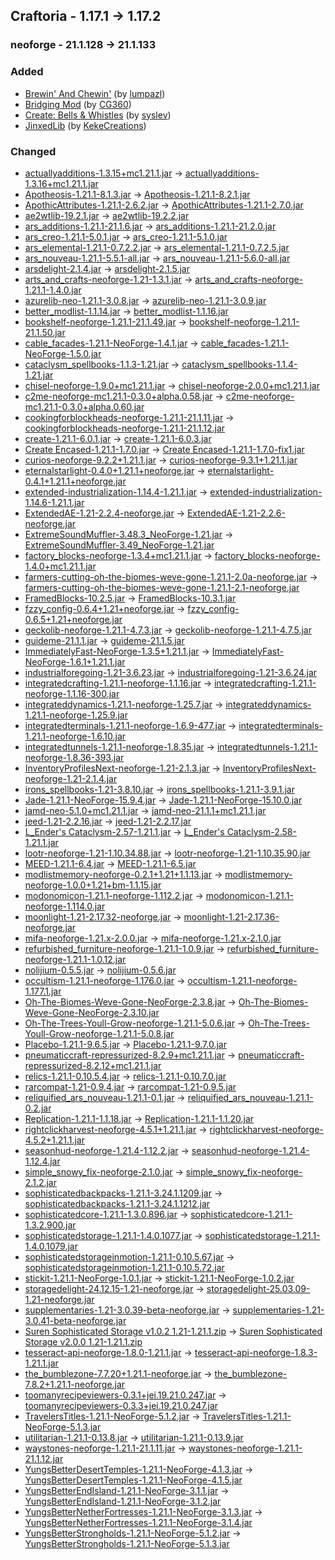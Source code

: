 ## Craftoria - 1.17.1 -> 1.17.2

### neoforge - 21.1.128 -> 21.1.133

### Added

  * [Brewin' And Chewin'](https://www.curseforge.com/minecraft/mc-mods/brewin-and-chewin) (by [lumpazl](https://www.curseforge.com/members/lumpazl/projects))
  * [Bridging Mod](https://www.curseforge.com/minecraft/mc-mods/bridging-mod) (by [CG360](https://www.curseforge.com/members/CG360/projects))
  * [Create: Bells & Whistles](https://www.curseforge.com/minecraft/mc-mods/bellsandwhistles) (by [syslev](https://www.curseforge.com/members/syslev/projects))
  * [JinxedLib](https://www.curseforge.com/minecraft/mc-mods/jinxedlib) (by [KekeCreations](https://www.curseforge.com/members/KekeCreations/projects))

### Changed

  * [actuallyadditions-1.3.15+mc1.21.1.jar](https://www.curseforge.com/minecraft/mc-mods/actually-additions/files/6193603) -> [actuallyadditions-1.3.16+mc1.21.1.jar](https://www.curseforge.com/minecraft/mc-mods/actually-additions/files/6279918)
  * [Apotheosis-1.21.1-8.1.3.jar](https://www.curseforge.com/minecraft/mc-mods/apotheosis/files/6148732) -> [Apotheosis-1.21.1-8.2.1.jar](https://www.curseforge.com/minecraft/mc-mods/apotheosis/files/6302343)
  * [ApothicAttributes-1.21.1-2.6.2.jar](https://www.curseforge.com/minecraft/mc-mods/apothic-attributes/files/6148951) -> [ApothicAttributes-1.21.1-2.7.0.jar](https://www.curseforge.com/minecraft/mc-mods/apothic-attributes/files/6302334)
  * [ae2wtlib-19.2.1.jar](https://www.curseforge.com/minecraft/mc-mods/applied-energistics-2-wireless-terminals/files/6069961) -> [ae2wtlib-19.2.2.jar](https://www.curseforge.com/minecraft/mc-mods/applied-energistics-2-wireless-terminals/files/6285361)
  * [ars_additions-1.21.1-21.1.6.jar](https://www.curseforge.com/minecraft/mc-mods/ars-additions/files/6164563) -> [ars_additions-1.21.1-21.2.0.jar](https://www.curseforge.com/minecraft/mc-mods/ars-additions/files/6281502)
  * [ars_creo-1.21.1-5.0.1.jar](https://www.curseforge.com/minecraft/mc-mods/ars-creo/files/6258750) -> [ars_creo-1.21.1-5.1.0.jar](https://www.curseforge.com/minecraft/mc-mods/ars-creo/files/6279953)
  * [ars_elemental-1.21.1-0.7.2.2.jar](https://www.curseforge.com/minecraft/mc-mods/ars-elemental/files/6259770) -> [ars_elemental-1.21.1-0.7.2.5.jar](https://www.curseforge.com/minecraft/mc-mods/ars-elemental/files/6302725)
  * [ars_nouveau-1.21.1-5.5.1-all.jar](https://www.curseforge.com/minecraft/mc-mods/ars-nouveau/files/6258331) -> [ars_nouveau-1.21.1-5.6.0-all.jar](https://www.curseforge.com/minecraft/mc-mods/ars-nouveau/files/6286951)
  * [arsdelight-2.1.4.jar](https://www.curseforge.com/minecraft/mc-mods/ars-nouveaus-flavors-delight/files/5992706) -> [arsdelight-2.1.5.jar](https://www.curseforge.com/minecraft/mc-mods/ars-nouveaus-flavors-delight/files/6291461)
  * [arts_and_crafts-neoforge-1.21-1.3.1.jar](https://www.curseforge.com/minecraft/mc-mods/artsandcrafts/files/5932084) -> [arts_and_crafts-neoforge-1.21.1-1.4.0.jar](https://www.curseforge.com/minecraft/mc-mods/artsandcrafts/files/6266035)
  * [azurelib-neo-1.21.1-3.0.8.jar](https://www.curseforge.com/minecraft/mc-mods/azurelib/files/6160772) -> [azurelib-neo-1.21.1-3.0.9.jar](https://www.curseforge.com/minecraft/mc-mods/azurelib/files/6303718)
  * [better_modlist-1.1.14.jar](https://www.curseforge.com/minecraft/mc-mods/better-modlist-neoforge/files/6260945) -> [better_modlist-1.1.16.jar](https://www.curseforge.com/minecraft/mc-mods/better-modlist-neoforge/files/6284155)
  * [bookshelf-neoforge-1.21.1-21.1.49.jar](https://www.curseforge.com/minecraft/mc-mods/bookshelf/files/6248800) -> [bookshelf-neoforge-1.21.1-21.1.50.jar](https://www.curseforge.com/minecraft/mc-mods/bookshelf/files/6269908)
  * [cable_facades-1.21.1-NeoForge-1.4.1.jar](https://www.curseforge.com/minecraft/mc-mods/cable-facades/files/6145095) -> [cable_facades-1.21.1-NeoForge-1.5.0.jar](https://www.curseforge.com/minecraft/mc-mods/cable-facades/files/6275728)
  * [cataclysm_spellbooks-1.1.3-1.21.jar](https://www.curseforge.com/minecraft/mc-mods/cataclysm-spellbooks/files/6186290) -> [cataclysm_spellbooks-1.1.4-1.21.jar](https://www.curseforge.com/minecraft/mc-mods/cataclysm-spellbooks/files/6286677)
  * [chisel-neoforge-1.9.0+mc1.21.1.jar](https://www.curseforge.com/minecraft/mc-mods/chisel-reborn/files/6254591) -> [chisel-neoforge-2.0.0+mc1.21.1.jar](https://www.curseforge.com/minecraft/mc-mods/chisel-reborn/files/6266285)
  * [c2me-neoforge-mc1.21.1-0.3.0+alpha.0.58.jar](https://www.curseforge.com/minecraft/mc-mods/c2me/files/6255509) -> [c2me-neoforge-mc1.21.1-0.3.0+alpha.0.60.jar](https://www.curseforge.com/minecraft/mc-mods/c2me/files/6287263)
  * [cookingforblockheads-neoforge-1.21.1-21.1.11.jar](https://www.curseforge.com/minecraft/mc-mods/cooking-for-blockheads/files/6200287) -> [cookingforblockheads-neoforge-1.21.1-21.1.12.jar](https://www.curseforge.com/minecraft/mc-mods/cooking-for-blockheads/files/6270548)
  * [create-1.21.1-6.0.1.jar](https://www.curseforge.com/minecraft/mc-mods/create/files/6255497) -> [create-1.21.1-6.0.3.jar](https://www.curseforge.com/minecraft/mc-mods/create/files/6302730)
  * [Create Encased-1.21.1-1.7.0.jar](https://www.curseforge.com/minecraft/mc-mods/create-encased/files/6255893) -> [Create Encased-1.21.1-1.7.0-fix1.jar](https://www.curseforge.com/minecraft/mc-mods/create-encased/files/6272230)
  * [curios-neoforge-9.2.2+1.21.1.jar](https://www.curseforge.com/minecraft/mc-mods/curios/files/6076118) -> [curios-neoforge-9.3.1+1.21.1.jar](https://www.curseforge.com/minecraft/mc-mods/curios/files/6296219)
  * [eternalstarlight-0.4.0+1.21.1+neoforge.jar](https://www.curseforge.com/minecraft/mc-mods/eternal-starlight/files/6188310) -> [eternalstarlight-0.4.1+1.21.1+neoforge.jar](https://www.curseforge.com/minecraft/mc-mods/eternal-starlight/files/6296308)
  * [extended-industrialization-1.14.4-1.21.1.jar](https://www.curseforge.com/minecraft/mc-mods/extended-industrialization/files/6219171) -> [extended-industrialization-1.14.6-1.21.1.jar](https://www.curseforge.com/minecraft/mc-mods/extended-industrialization/files/6282910)
  * [ExtendedAE-1.21-2.2.4-neoforge.jar](https://www.curseforge.com/minecraft/mc-mods/ex-pattern-provider/files/6251183) -> [ExtendedAE-1.21-2.2.6-neoforge.jar](https://www.curseforge.com/minecraft/mc-mods/ex-pattern-provider/files/6283473)
  * [ExtremeSoundMuffler-3.48.3_NeoForge-1.21.jar](https://www.curseforge.com/minecraft/mc-mods/extreme-sound-muffler/files/5837787) -> [ExtremeSoundMuffler-3.49_NeoForge-1.21.jar](https://www.curseforge.com/minecraft/mc-mods/extreme-sound-muffler/files/6279169)
  * [factory_blocks-neoforge-1.3.4+mc1.21.1.jar](https://www.curseforge.com/minecraft/mc-mods/factory-blocks/files/5893478) -> [factory_blocks-neoforge-1.4.0+mc1.21.1.jar](https://www.curseforge.com/minecraft/mc-mods/factory-blocks/files/6266334)
  * [farmers-cutting-oh-the-biomes-weve-gone-1.21.1-2.0a-neoforge.jar](https://www.curseforge.com/minecraft/mc-mods/farmers-cutting-oh-the-biomes-weve-gone/files/6068272) -> [farmers-cutting-oh-the-biomes-weve-gone-1.21.1-2.1-neoforge.jar](https://www.curseforge.com/minecraft/mc-mods/farmers-cutting-oh-the-biomes-weve-gone/files/6274107)
  * [FramedBlocks-10.2.5.jar](https://www.curseforge.com/minecraft/mc-mods/framedblocks/files/6241584) -> [FramedBlocks-10.3.1.jar](https://www.curseforge.com/minecraft/mc-mods/framedblocks/files/6280708)
  * [fzzy_config-0.6.4+1.21+neoforge.jar](https://www.curseforge.com/minecraft/mc-mods/fzzy-config/files/6144532) -> [fzzy_config-0.6.5+1.21+neoforge.jar](https://www.curseforge.com/minecraft/mc-mods/fzzy-config/files/6272628)
  * [geckolib-neoforge-1.21.1-4.7.3.jar](https://www.curseforge.com/minecraft/mc-mods/geckolib/files/6027599) -> [geckolib-neoforge-1.21.1-4.7.5.jar](https://www.curseforge.com/minecraft/mc-mods/geckolib/files/6300797)
  * [guideme-21.1.1.jar](https://www.curseforge.com/minecraft/mc-mods/guideme/files/6223759) -> [guideme-21.1.5.jar](https://www.curseforge.com/minecraft/mc-mods/guideme/files/6290339)
  * [ImmediatelyFast-NeoForge-1.3.5+1.21.1.jar](https://www.curseforge.com/minecraft/mc-mods/immediatelyfast/files/6236703) -> [ImmediatelyFast-NeoForge-1.6.1+1.21.1.jar](https://www.curseforge.com/minecraft/mc-mods/immediatelyfast/files/6285505)
  * [industrialforegoing-1.21-3.6.23.jar](https://www.curseforge.com/minecraft/mc-mods/industrial-foregoing/files/6196910) -> [industrialforegoing-1.21-3.6.24.jar](https://www.curseforge.com/minecraft/mc-mods/industrial-foregoing/files/6283758)
  * [integratedcrafting-1.21.1-neoforge-1.1.16.jar](https://www.curseforge.com/minecraft/mc-mods/integrated-crafting/files/6195324) -> [integratedcrafting-1.21.1-neoforge-1.1.16-300.jar](https://www.curseforge.com/minecraft/mc-mods/integrated-crafting/files/6296093)
  * [integrateddynamics-1.21.1-neoforge-1.25.7.jar](https://www.curseforge.com/minecraft/mc-mods/integrated-dynamics/files/6250036) -> [integrateddynamics-1.21.1-neoforge-1.25.9.jar](https://www.curseforge.com/minecraft/mc-mods/integrated-dynamics/files/6296083)
  * [integratedterminals-1.21.1-neoforge-1.6.9-477.jar](https://www.curseforge.com/minecraft/mc-mods/integrated-terminals/files/6205797) -> [integratedterminals-1.21.1-neoforge-1.6.10.jar](https://www.curseforge.com/minecraft/mc-mods/integrated-terminals/files/6291204)
  * [integratedtunnels-1.21.1-neoforge-1.8.35.jar](https://www.curseforge.com/minecraft/mc-mods/integrated-tunnels/files/6221737) -> [integratedtunnels-1.21.1-neoforge-1.8.36-393.jar](https://www.curseforge.com/minecraft/mc-mods/integrated-tunnels/files/6287636)
  * [InventoryProfilesNext-neoforge-1.21-2.1.3.jar](https://www.curseforge.com/minecraft/mc-mods/inventory-profiles-next/files/6170767) -> [InventoryProfilesNext-neoforge-1.21-2.1.4.jar](https://www.curseforge.com/minecraft/mc-mods/inventory-profiles-next/files/6291805)
  * [irons_spellbooks-1.21-3.8.10.jar](https://www.curseforge.com/minecraft/mc-mods/irons-spells-n-spellbooks/files/6197625) -> [irons_spellbooks-1.21.1-3.9.1.jar](https://www.curseforge.com/minecraft/mc-mods/irons-spells-n-spellbooks/files/6282642)
  * [Jade-1.21.1-NeoForge-15.9.4.jar](https://www.curseforge.com/minecraft/mc-mods/jade/files/6198776) -> [Jade-1.21.1-NeoForge-15.10.0.jar](https://www.curseforge.com/minecraft/mc-mods/jade/files/6291517)
  * [jamd-neo-5.1.0+mc1.21.1.jar](https://www.curseforge.com/minecraft/mc-mods/jamd/files/5616961) -> [jamd-neo-21.1.1+mc1.21.1.jar](https://www.curseforge.com/minecraft/mc-mods/jamd/files/6280200)
  * [jeed-1.21-2.2.16.jar](https://www.curseforge.com/minecraft/mc-mods/just-enough-effect-descriptions-jeed/files/6197134) -> [jeed-1.21-2.2.17.jar](https://www.curseforge.com/minecraft/mc-mods/just-enough-effect-descriptions-jeed/files/6301947)
  * [L_Ender's Cataclysm-2.57-1.21.1.jar](https://www.curseforge.com/minecraft/mc-mods/lendercataclysm/files/6261674) -> [L_Ender's Cataclysm-2.58-1.21.1.jar](https://www.curseforge.com/minecraft/mc-mods/lendercataclysm/files/6269930)
  * [lootr-neoforge-1.21-1.10.34.88.jar](https://www.curseforge.com/minecraft/mc-mods/lootr/files/6108640) -> [lootr-neoforge-1.21-1.10.35.90.jar](https://www.curseforge.com/minecraft/mc-mods/lootr/files/6294335)
  * [MEED-1.21.1-6.4.jar](https://www.curseforge.com/minecraft/mc-mods/moderately-enough-effect-descriptions-meed/files/6245728) -> [MEED-1.21.1-6.5.jar](https://www.curseforge.com/minecraft/mc-mods/moderately-enough-effect-descriptions-meed/files/6286374)
  * [modlistmemory-neoforge-0.2.1+1.21+1.1.13.jar](https://www.curseforge.com/minecraft/mc-mods/modlistmemory/files/6138148) -> [modlistmemory-neoforge-1.0.0+1.21+bm-1.1.15.jar](https://www.curseforge.com/minecraft/mc-mods/modlistmemory/files/6282899)
  * [modonomicon-1.21.1-neoforge-1.112.2.jar](https://www.curseforge.com/minecraft/mc-mods/modonomicon/files/6182122) -> [modonomicon-1.21.1-neoforge-1.114.0.jar](https://www.curseforge.com/minecraft/mc-mods/modonomicon/files/6280617)
  * [moonlight-1.21-2.17.32-neoforge.jar](https://www.curseforge.com/minecraft/mc-mods/selene/files/6254821) -> [moonlight-1.21-2.17.36-neoforge.jar](https://www.curseforge.com/minecraft/mc-mods/selene/files/6302654)
  * [mifa-neoforge-1.21.x-2.0.0.jar](https://www.curseforge.com/minecraft/mc-mods/mifa/files/6198974) -> [mifa-neoforge-1.21.x-2.1.0.jar](https://www.curseforge.com/minecraft/mc-mods/mifa/files/6288756)
  * [refurbished_furniture-neoforge-1.21.1-1.0.9.jar](https://www.curseforge.com/minecraft/mc-mods/refurbished-furniture/files/6182371) -> [refurbished_furniture-neoforge-1.21.1-1.0.12.jar](https://www.curseforge.com/minecraft/mc-mods/refurbished-furniture/files/6272849)
  * [nolijium-0.5.5.jar](https://www.curseforge.com/minecraft/mc-mods/nolijium/files/6167834) -> [nolijium-0.5.6.jar](https://www.curseforge.com/minecraft/mc-mods/nolijium/files/6264798)
  * [occultism-1.21.1-neoforge-1.176.0.jar](https://www.curseforge.com/minecraft/mc-mods/occultism/files/6238567) -> [occultism-1.21.1-neoforge-1.177.1.jar](https://www.curseforge.com/minecraft/mc-mods/occultism/files/6266661)
  * [Oh-The-Biomes-Weve-Gone-NeoForge-2.3.8.jar](https://www.curseforge.com/minecraft/mc-mods/oh-the-biomes-weve-gone/files/6262377) -> [Oh-The-Biomes-Weve-Gone-NeoForge-2.3.10.jar](https://www.curseforge.com/minecraft/mc-mods/oh-the-biomes-weve-gone/files/6298837)
  * [Oh-The-Trees-Youll-Grow-neoforge-1.21.1-5.0.6.jar](https://www.curseforge.com/minecraft/mc-mods/oh-the-trees-youll-grow/files/6026954) -> [Oh-The-Trees-Youll-Grow-neoforge-1.21.1-5.0.8.jar](https://www.curseforge.com/minecraft/mc-mods/oh-the-trees-youll-grow/files/6294221)
  * [Placebo-1.21.1-9.6.5.jar](https://www.curseforge.com/minecraft/mc-mods/placebo/files/6105436) -> [Placebo-1.21.1-9.7.0.jar](https://www.curseforge.com/minecraft/mc-mods/placebo/files/6274181)
  * [pneumaticcraft-repressurized-8.2.9+mc1.21.1.jar](https://www.curseforge.com/minecraft/mc-mods/pneumaticcraft-repressurized/files/6202498) -> [pneumaticcraft-repressurized-8.2.12+mc1.21.1.jar](https://www.curseforge.com/minecraft/mc-mods/pneumaticcraft-repressurized/files/6288626)
  * [relics-1.21.1-0.10.5.4.jar](https://www.curseforge.com/minecraft/mc-mods/relics-mod/files/6243373) -> [relics-1.21.1-0.10.7.0.jar](https://www.curseforge.com/minecraft/mc-mods/relics-mod/files/6285204)
  * [rarcompat-1.21-0.9.4.jar](https://www.curseforge.com/minecraft/mc-mods/rar-compat/files/6234725) -> [rarcompat-1.21-0.9.5.jar](https://www.curseforge.com/minecraft/mc-mods/rar-compat/files/6275663)
  * [reliquified_ars_nouveau-1.21.1-0.1.jar](https://www.curseforge.com/minecraft/mc-mods/reliquified-ars-nouveau/files/6206804) -> [reliquified_ars_nouveau-1.21.1-0.2.jar](https://www.curseforge.com/minecraft/mc-mods/reliquified-ars-nouveau/files/6284154)
  * [Replication-1.21.1-1.1.18.jar](https://www.curseforge.com/minecraft/mc-mods/replication/files/6257309) -> [Replication-1.21.1-1.1.20.jar](https://www.curseforge.com/minecraft/mc-mods/replication/files/6285224)
  * [rightclickharvest-neoforge-4.5.1+1.21.1.jar](https://www.curseforge.com/minecraft/mc-mods/rightclickharvest/files/6221961) -> [rightclickharvest-neoforge-4.5.2+1.21.1.jar](https://www.curseforge.com/minecraft/mc-mods/rightclickharvest/files/6270750)
  * [seasonhud-neoforge-1.21.4-1.12.2.jar](https://www.curseforge.com/minecraft/mc-mods/seasonhud/files/6252985) -> [seasonhud-neoforge-1.21.4-1.12.4.jar](https://www.curseforge.com/minecraft/mc-mods/seasonhud/files/6303854)
  * [simple_snowy_fix-neoforge-2.1.0.jar](https://www.curseforge.com/minecraft/mc-mods/simple-snowy-fix-forge-fabric/files/6257631) -> [simple_snowy_fix-neoforge-2.1.2.jar](https://www.curseforge.com/minecraft/mc-mods/simple-snowy-fix-forge-fabric/files/6296556)
  * [sophisticatedbackpacks-1.21.1-3.24.1.1209.jar](https://www.curseforge.com/minecraft/mc-mods/sophisticated-backpacks/files/6246606) -> [sophisticatedbackpacks-1.21.1-3.24.1.1212.jar](https://www.curseforge.com/minecraft/mc-mods/sophisticated-backpacks/files/6303380)
  * [sophisticatedcore-1.21.1-1.3.0.896.jar](https://www.curseforge.com/minecraft/mc-mods/sophisticated-core/files/6241158) -> [sophisticatedcore-1.21.1-1.3.2.900.jar](https://www.curseforge.com/minecraft/mc-mods/sophisticated-core/files/6266804)
  * [sophisticatedstorage-1.21.1-1.4.0.1077.jar](https://www.curseforge.com/minecraft/mc-mods/sophisticated-storage/files/6241215) -> [sophisticatedstorage-1.21.1-1.4.0.1079.jar](https://www.curseforge.com/minecraft/mc-mods/sophisticated-storage/files/6303389)
  * [sophisticatedstorageinmotion-1.21.1-0.10.5.67.jar](https://www.curseforge.com/minecraft/mc-mods/sophisticated-storage-in-motion/files/6202352) -> [sophisticatedstorageinmotion-1.21.1-0.10.5.72.jar](https://www.curseforge.com/minecraft/mc-mods/sophisticated-storage-in-motion/files/6270431)
  * [stickit-1.21.1-NeoForge-1.0.1.jar](https://www.curseforge.com/minecraft/mc-mods/stick-it/files/6099183) -> [stickit-1.21.1-NeoForge-1.0.2.jar](https://www.curseforge.com/minecraft/mc-mods/stick-it/files/6285421)
  * [storagedelight-24.12.15-1.21-neoforge.jar](https://www.curseforge.com/minecraft/mc-mods/storage-delight-forge/files/5994014) -> [storagedelight-25.03.09-1.21-neoforge.jar](https://www.curseforge.com/minecraft/mc-mods/storage-delight-forge/files/6282669)
  * [supplementaries-1.21-3.0.39-beta-neoforge.jar](https://www.curseforge.com/minecraft/mc-mods/supplementaries/files/6252054) -> [supplementaries-1.21-3.0.41-beta-neoforge.jar](https://www.curseforge.com/minecraft/mc-mods/supplementaries/files/6284266)
  * [Suren Sophisticated Storage v1.0.2 1.21-1.21.1.zip](https://www.curseforge.com/minecraft/texture-packs/suren-ss/files/5956455) -> [Suren Sophisticated Storage v2.0.0 1.21-1.21.1.zip](https://www.curseforge.com/minecraft/texture-packs/suren-ss/files/6301086)
  * [tesseract-api-neoforge-1.8.0-1.21.1.jar](https://www.curseforge.com/minecraft/mc-mods/tesseract-api-neoforge/files/6182978) -> [tesseract-api-neoforge-1.8.3-1.21.1.jar](https://www.curseforge.com/minecraft/mc-mods/tesseract-api-neoforge/files/6294390)
  * [the_bumblezone-7.7.20+1.21.1-neoforge.jar](https://www.curseforge.com/minecraft/mc-mods/the-bumblezone-forge/files/6241705) -> [the_bumblezone-7.8.2+1.21.1-neoforge.jar](https://www.curseforge.com/minecraft/mc-mods/the-bumblezone-forge/files/6297955)
  * [toomanyrecipeviewers-0.3.1+jei.19.21.0.247.jar](https://www.curseforge.com/minecraft/mc-mods/tmrv/files/6262194) -> [toomanyrecipeviewers-0.3.3+jei.19.21.0.247.jar](https://www.curseforge.com/minecraft/mc-mods/tmrv/files/6269681)
  * [TravelersTitles-1.21.1-NeoForge-5.1.2.jar](https://www.curseforge.com/minecraft/mc-mods/travelers-titles-neoforge/files/6158405) -> [TravelersTitles-1.21.1-NeoForge-5.1.3.jar](https://www.curseforge.com/minecraft/mc-mods/travelers-titles-neoforge/files/6294123)
  * [utilitarian-1.21.1-0.13.8.jar](https://www.curseforge.com/minecraft/mc-mods/utilitarian/files/6264698) -> [utilitarian-1.21.1-0.13.9.jar](https://www.curseforge.com/minecraft/mc-mods/utilitarian/files/6276877)
  * [waystones-neoforge-1.21.1-21.1.11.jar](https://www.curseforge.com/minecraft/mc-mods/waystones/files/6225072) -> [waystones-neoforge-1.21.1-21.1.12.jar](https://www.curseforge.com/minecraft/mc-mods/waystones/files/6270559)
  * [YungsBetterDesertTemples-1.21.1-NeoForge-4.1.3.jar](https://www.curseforge.com/minecraft/mc-mods/yungs-better-desert-temples-neoforge/files/6156130) -> [YungsBetterDesertTemples-1.21.1-NeoForge-4.1.5.jar](https://www.curseforge.com/minecraft/mc-mods/yungs-better-desert-temples-neoforge/files/6276955)
  * [YungsBetterEndIsland-1.21.1-NeoForge-3.1.1.jar](https://www.curseforge.com/minecraft/mc-mods/yungs-better-end-island-neoforge/files/5812513) -> [YungsBetterEndIsland-1.21.1-NeoForge-3.1.2.jar](https://www.curseforge.com/minecraft/mc-mods/yungs-better-end-island-neoforge/files/6300968)
  * [YungsBetterNetherFortresses-1.21.1-NeoForge-3.1.3.jar](https://www.curseforge.com/minecraft/mc-mods/yungs-better-nether-fortresses-neoforge/files/5924474) -> [YungsBetterNetherFortresses-1.21.1-NeoForge-3.1.4.jar](https://www.curseforge.com/minecraft/mc-mods/yungs-better-nether-fortresses-neoforge/files/6272429)
  * [YungsBetterStrongholds-1.21.1-NeoForge-5.1.2.jar](https://www.curseforge.com/minecraft/mc-mods/yungs-better-strongholds-neoforge/files/5812204) -> [YungsBetterStrongholds-1.21.1-NeoForge-5.1.3.jar](https://www.curseforge.com/minecraft/mc-mods/yungs-better-strongholds-neoforge/files/6272264)

